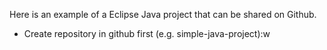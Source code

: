 Here is an example of a Eclipse Java project that can be shared on Github.

* Create repository in github first (e.g. simple-java-project):w

